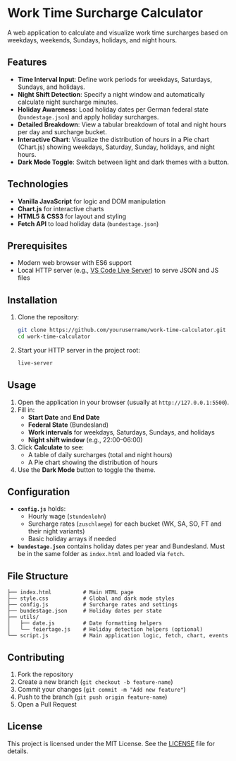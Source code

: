 # Work Time Surcharge Calculator

A web application to calculate and visualize work time surcharges based on weekdays, weekends, Sundays, holidays, and night hours.

## Features

- **Time Interval Input**: Define work periods for weekdays, Saturdays, Sundays, and holidays.
- **Night Shift Detection**: Specify a night window and automatically calculate night surcharge minutes.
- **Holiday Awareness**: Load holiday dates per German federal state (`bundestage.json`) and apply holiday surcharges.
- **Detailed Breakdown**: View a tabular breakdown of total and night hours per day and surcharge bucket.
- **Interactive Chart**: Visualize the distribution of hours in a Pie chart (Chart.js) showing weekdays, Saturday, Sunday, holidays, and night hours.
- **Dark Mode Toggle**: Switch between light and dark themes with a button.

## Technologies

- **Vanilla JavaScript** for logic and DOM manipulation
- **Chart.js** for interactive charts
- **HTML5 & CSS3** for layout and styling
- **Fetch API** to load holiday data (`bundestage.json`)

## Prerequisites

- Modern web browser with ES6 support
- Local HTTP server (e.g., [VS Code Live Server](https://marketplace.visualstudio.com/items?itemName=ritwickdey.LiveServer)) to serve JSON and JS files

## Installation

1. Clone the repository:
   ```bash
   git clone https://github.com/yourusername/work-time-calculator.git
   cd work-time-calculator
   ```
2. Start your HTTP server in the project root:
   ```bash
   live-server
   ```

## Usage

1. Open the application in your browser (usually at `http://127.0.0.1:5500`).
2. Fill in:
   - **Start Date** and **End Date**
   - **Federal State** (Bundesland)
   - **Work intervals** for weekdays, Saturdays, Sundays, and holidays
   - **Night shift window** (e.g., 22:00–06:00)
3. Click **Calculate** to see:
   - A table of daily surcharges (total and night hours)
   - A Pie chart showing the distribution of hours
4. Use the **Dark Mode** button to toggle the theme.

## Configuration

- **`config.js`** holds:
  - Hourly wage (`stundenlohn`)
  - Surcharge rates (`zuschlaege`) for each bucket (WK, SA, SO, FT and their night variants)
  - Basic holiday arrays if needed
- **`bundestage.json`** contains holiday dates per year and Bundesland. Must be in the same folder as `index.html` and loaded via `fetch`.

## File Structure

```
├── index.html          # Main HTML page
├── style.css           # Global and dark mode styles
├── config.js           # Surcharge rates and settings
├── bundestage.json     # Holiday dates per state
├── utils/
│   ├── date.js         # Date formatting helpers
│   └── feiertage.js    # Holiday detection helpers (optional)
└── script.js           # Main application logic, fetch, chart, events
```

## Contributing

1. Fork the repository
2. Create a new branch (`git checkout -b feature-name`)
3. Commit your changes (`git commit -m "Add new feature"`)
4. Push to the branch (`git push origin feature-name`)
5. Open a Pull Request

## License

This project is licensed under the MIT License. See the [LICENSE](LICENSE) file for details.
